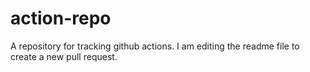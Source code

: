 # action-repo
A repository for tracking github actions.
I am editing the readme file to create a new pull request.
